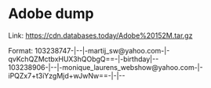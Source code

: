 # Adobe dump

Link: https://cdn.databases.today/Adobe%20152M.tar.gz 

Format:
103238747-|--|-martij_sw@yahoo.com-|-qvKchQZMctbxHUX3hQObgQ==-|-birthday|--  
103238906-|--|-monique_laurens_webshow@yahoo.com-|-iPQZx7+t3iYzgMjd+wJwNw==-|-|--

